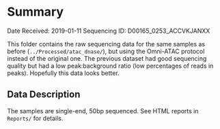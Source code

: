 # Summary

Date Received: 2019-01-11
Sequencing ID: D00165_0253_ACCVKJANXX

This folder contains the raw sequencing data for the same samples as before (`../Processed/atac_dnase/`), but using the Omni-ATAC protocol instead of the original one.
The previous dataset had good sequencing quality but had a low peak:background ratio (low percentages of reads in peaks).
Hopefully this data looks better.

## Data Description

The samples are single-end, 50bp sequenced.
See HTML reports in `Reports/` for details.
